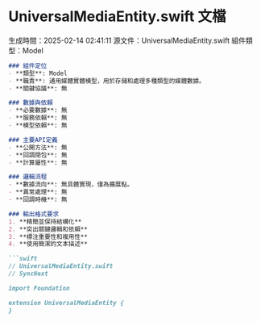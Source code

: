 # UniversalMediaEntity.swift 文檔
生成時間：2025-02-14 02:41:11
源文件：UniversalMediaEntity.swift
組件類型：Model

```markdown
### 組件定位
- **類型**: Model
- **職責**: 通用媒體實體模型，用於存儲和處理多種類型的媒體數據。
- **關鍵協議**: 無

### 數據與依賴
- **必要數據**: 無
- **服務依賴**: 無
- **模型依賴**: 無

### 主要API定義
- **公開方法**: 無
- **回調閉包**: 無
- **計算屬性**: 無

### 邏輯流程
- **數據流向**: 無具體實現，僅為擴展點。
- **異常處理**: 無
- **回調時機**: 無

### 輸出格式要求
1. **精簡並保持結構化**
2. **突出關鍵邏輯和依賴**
3. **標注重要性和複用性**
4. **使用簡潔的文本描述**

```swift
// UniversalMediaEntity.swift
// SyncNext

import Foundation

extension UniversalMediaEntity {
}
```
```